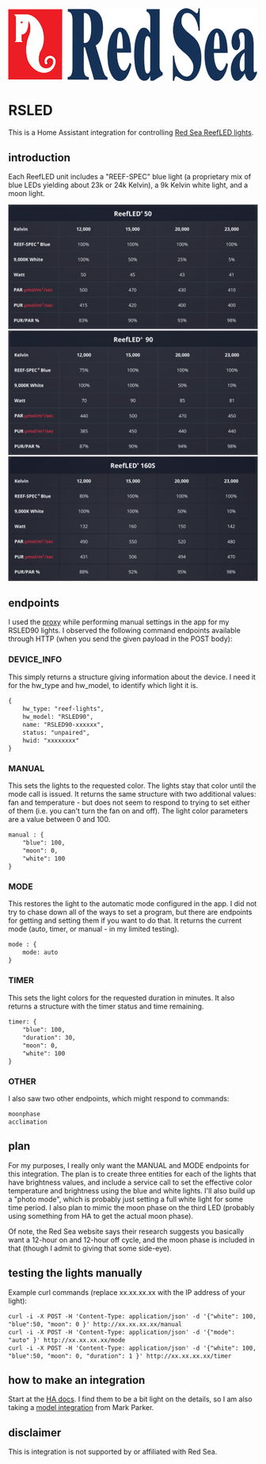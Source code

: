 <img src="img/logo.png">

# RSLED
This is a Home Assistant integration for controlling [Red Sea ReefLED lights](https://g1.redseafish.com/hardware/lighting/).

## introduction
Each ReefLED unit includes a "REEF-SPEC" blue light (a proprietary mix of blue LEDs yielding about 23k or 24k Kelvin), a 9k Kelvin white light, and a moon light.

<img src="img/ReefLED50.png">
<img src="img/ReefLED90.png">
<img src="img/ReefLED160.png">

## endpoints
I used the [proxy](proxy) while performing manual settings in the app for my RSLED90 lights. I observed the following command endpoints available through HTTP (when you send the given payload in the POST body):

### DEVICE_INFO
This simply returns a structure giving information about the device. I need it for the hw_type and hw_model, to identify which light it is.
```
{
    hw_type: "reef-lights",
    hw_model: "RSLED90",
    name: "RSLED90-xxxxxx",
    status: "unpaired",
    hwid: "xxxxxxxx"
}
```

### MANUAL
This sets the lights to the requested color. The lights stay that color until the mode call is issued. It returns the same structure with two additional values: fan and temperature - but does not seem to respond to trying to set either of them (i.e. you can't turn the fan on and off). The light color parameters are a value between 0 and 100.
```
manual : {
    "blue": 100,
    "moon": 0,
    "white": 100
}
```

### MODE
This restores the light to the automatic mode configured in the app. I did not try to chase down all of the ways to set a program, but there are endpoints for getting and setting them if you want to do that. It returns the current mode (auto, timer, or manual - in my limited testing).
```
mode : {
    mode: auto
}
```

### TIMER
This sets the light colors for the requested duration in minutes. It also returns a structure with the timer status and time remaining.
```
timer: {
    "blue": 100,
    "duration": 30,
    "moon": 0,
    "white": 100
}
```

### OTHER
I also saw two other endpoints, which might respond to commands:
```
moonphase
acclimation
```

## plan
For my purposes, I really only want the MANUAL and MODE endpoints for this integration. The plan is to create three entities for each of the lights that have brightness values, and include a service call to set the effective color temperature and brightness using the blue and white lights. I'll also build up a "photo mode", which is probably just setting a full white light for some time period. I also plan to mimic the moon phase on the third LED (probably using something from HA to get the actual moon phase).

Of note, the Red Sea website says their research suggests you basically want a 12-hour on and 12-hour off cycle, and the moon phase is included in that (though I admit to giving that some side-eye).

## testing the lights manually

Example curl commands (replace xx.xx.xx.xx with the IP address of your light):

```
curl -i -X POST -H 'Content-Type: application/json' -d '{"white": 100, "blue":50, "moon": 0 }' http://xx.xx.xx.xx/manual
curl -i -X POST -H 'Content-Type: application/json' -d '{"mode": "auto" }' http://xx.xx.xx.xx/mode
curl -i -X POST -H 'Content-Type: application/json' -d '{"white": 100, "blue":50, "moon": 0, "duration": 1 }' http://xx.xx.xx.xx/timer
```

## how to make an integration
Start at the [HA docs](https://developers.home-assistant.io/docs/creating_component_index/). I find them to be a bit light on the details, so I am also taking a [model integration](https://github.com/msp1974/HAIntegrationExamples) from Mark Parker.

## disclaimer
This is integration is not supported by or affiliated with Red Sea.
